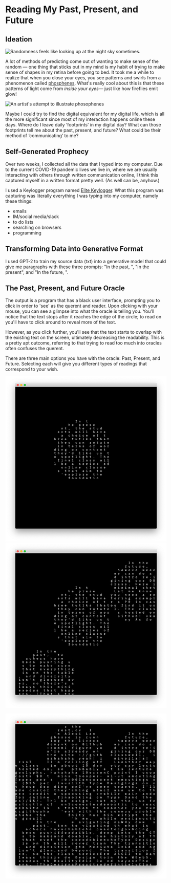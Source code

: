 # Reading My Past, Present, and Future 

## Ideation
![Randomness feels like looking up at the night sky sometimes.](https://cdn.pixabay.com/photo/2017/08/30/01/05/milky-way-2695569__340.jpg)

A lot of  methods of predicting come out of wanting to make sense of the random — one thing that sticks out in my mind is my habit of trying to make sense of shapes in my retina before going to bed. It took me a while to realize that when you close your eyes, you see patterns and swirls from a phenomenon called [phosphenes](https://scienceline.org/2014/12/why-do-we-see-colors-with-our-eyes-closed/). What's really cool about this is that these patterns of light come from _inside your eyes_— just like how fireflies emit glow!

![An artist's attempt to illustrate phosophenes](https://feross.org/images/phosphene-artistic-depiction.gif)

 Maybe I could try to find the digital equivalent for my digital life, which is all the more significant since most of my interaction happens online these days. Where do I leave daily ‘footprints’ in my digital day? What can those footprints tell me about the past, present, and future? What could be their method of ‘communicating’ to me?
 
## Self-Generated Prophecy 

Over two weeks, I collected all the data that I typed into my computer. Due to the current COVID-19 pandemic lives we live in, where we are usually interacting with others through written communication online, I think this captured myself in a written format pretty well. (As well can be, anyhow.)

I used a Keylogger program named [Elite Keylogger](https://www.elitekeyloggers.com/elite-keylogger-mac). What this program was capturing was literally everything I was typing into my computer, namely these things:

- emails
- IM/social media/slack
- to do lists
- searching on browsers
- programming

## Transforming Data into Generative Format ##

I used GPT-2 to train my source data (txt) into a generative model that could give me paragraphs with these three prompts: "In the past, ", "In the present", and "In the future, ".

## The Past, Present, and Future Oracle

The output is a program that has a black user interface, prompting you to click in order to 'see' as the querent and reader. Upon clicking with your mouse, you can see a glimpse into what the oracle is telling you. You'll notice that the text stops after it reaches the edge of the circle; to read on you'll have to click around to reveal more of the text. 

However, as you click further, you'll see that the text starts to overlap with the existing text on the screen, ultimately decreasing the readability. This is a pretty apt outcome, referring to that trying to read too much into oracles often confuses the querent. 

There are three main options you have with the oracle: Past, Present, and Future. Selecting each will give you different types of readings that correspond to your wish.


![The Output Screenshot 1](https://github.com/lynneyun/Electronic-Rituals/blob/master/Reading%20Past%20Present%20Future/PPF_screenshot1.png?raw=true)
![The Output Screenshot 2](https://github.com/lynneyun/Electronic-Rituals/blob/master/Reading%20Past%20Present%20Future/PPF_screenshot2.png?raw=true)

![The Output Screenshot 3](https://github.com/lynneyun/Electronic-Rituals/blob/master/Reading%20Past%20Present%20Future/PPF_screenshot3.png?raw=true)
